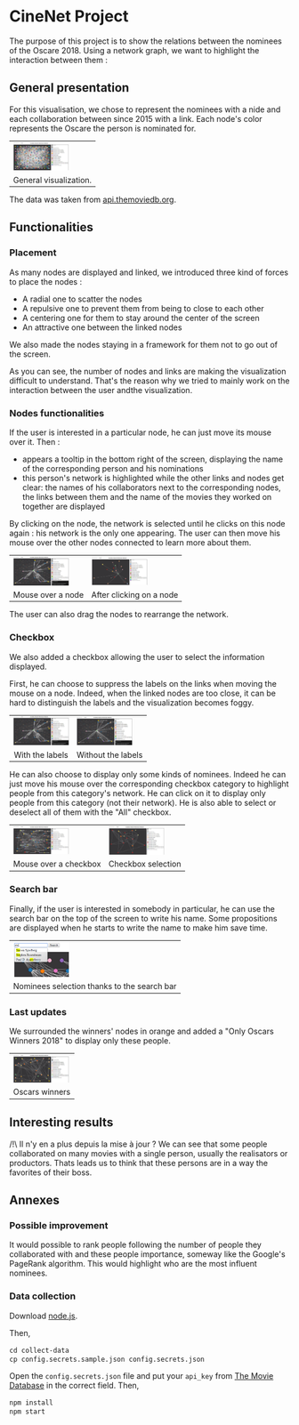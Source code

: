 # CineNet Project

The purpose of this project is to show the relations between the nominees of the Oscare 2018. Using a network graph, we want to highlight the interaction between them :

## General presentation

For this visualisation, we chose to represent the nominees with a nide and each collaboration between since 2015 with a link. Each node's color represents the Oscare the person is nominated for.

<table border="0">
  <tr>
    <td>
      <img src="img/base.png" style="width: 100px;">
    </td>
  </tr>
  <tr>
    <td align="center">
      General visualization.
    </td>
  </tr>
</table>

The data was taken from [api.themoviedb.org](https://www.themoviedb.org/).

## Functionalities

### Placement

As many nodes are displayed and linked, we introduced three kind of forces to place the nodes :
<ul>
    <li>A radial one to scatter the nodes</li>
    <li>A repulsive one to prevent them from being to close to each other</li>
    <li>A centering one for them to stay around the center of the screen</li>
    <li>An attractive one between the linked nodes</li>
</ul>

We also made the nodes staying in a framework for them not to go out of the screen.

As you can see, the number of nodes and links are making the visualization difficult to understand. That's the reason why we tried to mainly work on the interaction between the user andthe visualization.

### Nodes functionalities

If the user is interested in a particular node, he can just move its mouse over it. Then :
<ul>
    <li>appears a tooltip in the bottom right of the screen, displaying the name of the corresponding person and his nominations</li>
    <li>this person's network is highlighted while the other links and nodes get clear: the names of his collaborators next to the corresponding nodes, the links between them and the name of the movies they worked on together are displayed</li>
</ul> 

By clicking on the node, the network is selected until he clicks on this node again : his network is the only one appearing. The user can then move his mouse over the other nodes connected to learn more about them.

<table border="0">
  <tr>
    <td>
      <img src="img/mouse_over1.png" style="width: 100px;">
    </td>
<td>
      <img src="img/mouse_click.png" style="width: 100px;">
    </td>
  </tr>
  <tr>
    <td align="center">
      Mouse over a node
    </td>
<td align="center">
      After clicking on a node
    </td>
  </tr>
</table>

The user can also drag the nodes to rearrange the network.

### Checkbox

We also added a checkbox allowing the user to select the information displayed.

First, he can choose to suppress the labels on the links when moving the mouse on a node. Indeed, when the linked nodes are too close, it can be hard to distinguish the labels and the visualization becomes foggy.

<table border="0">
  <tr>
    <td>
      <img src="img/with_labels.png" style="width: 100px;">
    </td>
<td>
      <img src="img/without_labels.png" style="width: 100px;">
    </td>
  </tr>
  <tr>
    <td align="center">
      With the labels
    </td>
<td align="center">
      Without the labels
    </td>
  </tr>
</table>

He can also choose to display only some kinds of nominees. Indeed he can just move his mouse over the corresponding checkbox category to highlight people from this category's network. He can click on it to display only people from this category (not their network).
He is also able to select or deselect all of them with the "All" checkbox.

<table border="0">
  <tr>
    <td>
      <img src="img/mouse_over_checkbox.png" style="width: 100px;">
    </td>
<td>
      <img src="img/checkbox_selection.png" style="width: 100px;">
    </td>
  </tr>
  <tr>
    <td align="center">
      Mouse over a checkbox
    </td>
<td align="center">
      Checkbox selection
    </td>
  </tr>
</table>

### Search bar

Finally, if the user is interested in somebody in particular, he can use the search bar on the top of the screen to write his name. Some propositions are displayed when he starts to write the name to make him save time.

<table border="0">
  <tr>
    <td>
      <img src="img/searchbar.png" style="width: 100px;">
    </td>
  </tr>
  <tr>
    <td align="center">
      Nominees selection thanks to the search bar
    </td>
  </tr>
</table>

### Last updates

We surrounded the winners' nodes in orange and added a "Only Oscars Winners 2018" to display only these people.

<table border="0">
  <tr>
    <td>
      <img src="img/winners.png" style="width: 100px;">
    </td>
  </tr>
  <tr>
    <td align="center">
      Oscars winners
    </td>
  </tr>
</table>

## Interesting results

/!\ Il n'y en a plus depuis la mise à jour ?
We can see that some people collaborated on many movies with a single person, usually the realisators or productors. Thats leads us to think that these persons are in a way the favorites of their boss.

## Annexes

### Possible improvement

It would possible to rank people following the number of people they collaborated with and these people importance, someway like the Google's PageRank algorithm. This would highlight who are the most influent nominees.

### Data collection

Download [node.js](https://nodejs.org/).

Then,

```
cd collect-data
cp config.secrets.sample.json config.secrets.json
```

Open the `config.secrets.json` file and put your `api_key` from [The Movie Database](https://www.themoviedb.org/) in the correct field.
Then, 

```
npm install
npm start
```
